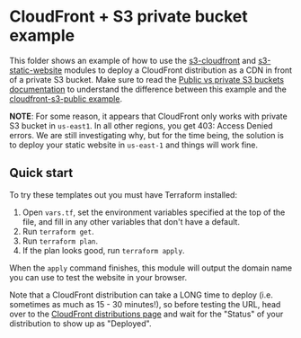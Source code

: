 # CloudFront + S3 private bucket example

This folder shows an example of how to use the [s3-cloudfront](/modules/s3-cloudfront) and 
[s3-static-website](/modules/s3-static-website) modules to deploy a CloudFront distribution as a CDN in front of a 
private S3 bucket. Make sure to read the [Public vs private S3 buckets 
documentation](/modules/s3-cloudfront#public-vs-private-s3-buckets) to understand the difference between this example
and the [cloudfront-s3-public example](/examples/cloudfront-s3-public).

**NOTE**: For some reason, it appears that CloudFront only works with private S3 bucket in `us-east1`. In all other 
regions, you get 403: Access Denied errors. We are still investigating why, but for the time being, the solution is to 
deploy your static website in `us-east-1` and things will work fine.






## Quick start

To try these templates out you must have Terraform installed:

1. Open `vars.tf`, set the environment variables specified at the top of the file, and fill in any other variables that
   don't have a default.
1. Run `terraform get`.
1. Run `terraform plan`.
1. If the plan looks good, run `terraform apply`.

When the `apply` command finishes, this module will output the domain name you can use to test the website in your
browser. 

Note that a CloudFront distribution can take a LONG time to deploy (i.e. sometimes as much as 15 - 30 minutes!), so 
before testing the URL, head over to the [CloudFront distributions 
page](https://console.aws.amazon.com/cloudfront/home#distributions:) and wait for the "Status" of your distribution
to show up as "Deployed".





